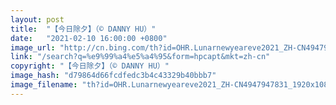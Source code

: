 ```yaml
---
layout: post
title:  "【今日除夕】（© DANNY HU）"
date:   "2021-02-10 16:00:00 +0800"
image_url: "http://cn.bing.com/th?id=OHR.Lunarnewyeareve2021_ZH-CN4947947831_1920x1080.jpg&rf=LaDigue_1920x1080.jpg&pid=hp"
link: "/search?q=%e9%99%a4%e5%a4%95&form=hpcapt&mkt=zh-cn"
copyright: "【今日除夕】（© DANNY HU）"
image_hash: "d79864d66fcdfedc3b4c43329b40bbb7"
image_filename: "th?id=OHR.Lunarnewyeareve2021_ZH-CN4947947831_1920x1080.jpg&rf=LaDigue_1920x1080.jpg&pid=hp"
---
```

